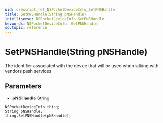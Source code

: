 ```yaml
---
uid: crmscript_ref_NSPocketDeviceInfo_SetPNSHandle
title: SetPNSHandle(String pNSHandle)
intellisense: NSPocketDeviceInfo.SetPNSHandle
keywords: NSPocketDeviceInfo, GetPNSHandle
so.topic: reference
---
```


# SetPNSHandle(String pNSHandle)

The identifier associated with the device that will be used when talking with vendors push services

## Parameters

* **pNSHandle** String

```crmscript
NSPocketDeviceInfo thing;
String pNSHandle;
thing.SetPNSHandle(pNSHandle);
```

